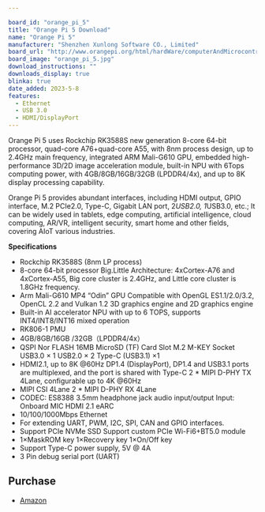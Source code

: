 ```yaml
---

board_id: "orange_pi_5"
title: "Orange Pi 5 Download"
name: "Orange Pi 5"
manufacturer: "Shenzhen Xunlong Software CO., Limited"
board_url: "http://www.orangepi.org/html/hardWare/computerAndMicrocontrollers/details/Orange-Pi-5.html"
board_image: "orange_pi_5.jpg"
download_instructions: ""
downloads_display: true
blinka: true
date_added: 2023-5-8
features:
  - Ethernet
  - USB 3.0
  - HDMI/DisplayPort
---
```


Orange Pi 5 uses Rockchip RK3588S new generation 8-core 64-bit processor, quad-core A76+quad-core A55, with 8nm process design, up to 2.4GHz main frequency, integrated ARM Mali-G610 GPU, embedded high-performance 3D/2D image acceleration module, built-in NPU with 6Tops computing power, with 4GB/8GB/16GB/32GB (LPDDR4/4x), and up to 8K display processing capability.

Orange Pi 5 provides abundant interfaces, including HDMI output, GPIO interface, M.2 PCIe2.0, Type-C, Gigabit LAN port, 2*USB2.0, 1*USB3.0, etc.; It can be widely used in tablets, edge computing, artificial intelligence, cloud computing, AR/VR, intelligent security, smart home and other fields, covering AIoT various industries.

**Specifications**
- Rockchip RK3588S (8nm LP process)
- 8-core 64-bit processor  Big.Little Architecture: 4xCortex-A76 and 4xCortex-A55, Big core cluster is 2.4GHz, and Little core cluster is 1.8GHz frequency.
- Arm Mali-G610 MP4 “Odin” GPU  Compatible with OpenGL ES1.1/2.0/3.2, OpenCL 2.2 and Vulkan 1.2  3D graphics engine and 2D graphics engine
- Built-in AI accelerator NPU with up to 6 TOPS, supports INT4/INT8/INT16 mixed operation
- RK806-1 PMU
- 4GB/8GB/16GB /32GB（LPDDR4/4x）
- QSPI Nor FLASH 16MB  MicroSD (TF) Card Slot  M.2 M-KEY Socket
  USB3.0 × 1 USB2.0 × 2 Type-C (USB3.1) ×1
- HDMI2.1, up to 8K @60Hz  DP1.4 (DisplayPort), DP1.4 and USB3.1 ports are multiplexed, and the port is shared with Type-C  2 * MIPI D-PHY TX 4Lane, configurable up to 4K @60Hz
- MIPI CSI 4Lane  2 * MIPI D-PHY RX 4Lane
- CODEC: ES8388  3.5mm headphone jack audio input/output  Input: Onboard MIC  HDMI 2.1 eARC
- 10/100/1000Mbps Ethernet
- For extending UART, PWM, I2C, SPI, CAN and GPIO interfaces.
- Support PCIe NVMe SSD Support custom PCIe Wi-Fi6+BT5.0 module
- 1×MaskROM key 1×Recovery key 1×On/Off key
- Support Type-C power supply, 5V @ 4A
- 3 Pin debug serial port (UART)

## Purchase
* [Amazon](https://amzn.to/3LLi7ql)
